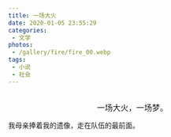```yaml
---
title: 一场大火
date: 2020-01-05 23:55:29
categories:
 - 文学
photos:
 - /gallery/fire/fire_00.webp
tags:
 - 小说
 - 社会
---
```


<br/>
<center><font size=3>一场大火，一场梦。</font></center>


我母亲捧着我的遗像，走在队伍的最前面。
